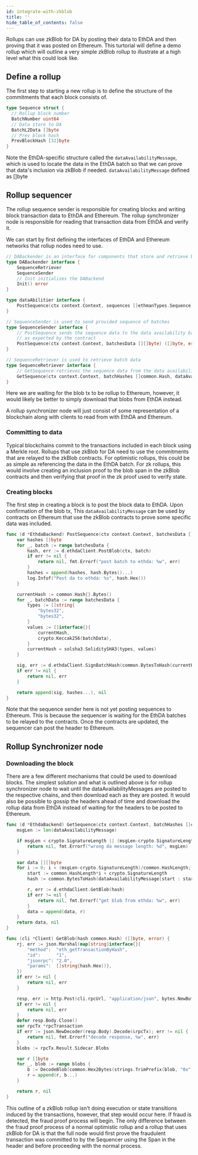 ```yaml
---
id: integrate-with-zkblob
title: ''
hide_table_of_contents: false
---
```


Rollups can use zkBlob for DA by posting their data to EthDA and then proving that it was posted on Ethereum. This turtorial will define a demo rollup which will outline a very simple zkBlob rollup to illustrate at a high level what this could look like.

## Define a rollup

The first step to starting a new rollup is to define the structure of the commitments that each block consists of.

```go
type Sequence struct {
  // Rollup block number
  BatchNumber uint64
  // Data store to DA 
  BatchL2Data []byte
  // Prev block hash
  PrevBlockHash [32]byte
}

```

Note the EthDA-specific structure called the `dataAvailabilityMessage`, which is used to locate the data in the EthDA batch so that we can prove that data's inclusion via zkBlob if needed. `dataAvailabilityMessage` defined as []byte


## Rollup sequencer

The rollup sequence sender is responsible for creating blocks and writing block transaction data to EthDA and Ethereum. The rollup synchronizer node is responsible for reading that transaction data from EthDA and verify it. 

We can start by first defining the interfaces of EthDA and Ethereum networks that rollup nodes need to use.

```go
// DABackender is an interface for components that store and retrieve batch data
type DABackender interface {
	SequenceRetriever
	SequenceSender
	// Init initializes the DABackend
	Init() error
}

type dataAbilitier interface {
	PostSequence(ctx context.Context, sequences []ethmanTypes.Sequence) ([]byte, error)
}

// SequenceSender is used to send provided sequence of batches
type SequenceSender interface {
	// PostSequence sends the sequence data to the data availability backend, and returns the dataAvailabilityMessage
	// as expected by the contract
	PostSequence(ctx context.Context, batchesData [][]byte) ([]byte, error)
}

// SequenceRetriever is used to retrieve batch data
type SequenceRetriever interface {
	// GetSequence retrieves the sequence data from the data availability backend
	GetSequence(ctx context.Context, batchHashes []common.Hash, dataAvailabilityMessage []byte) ([][]byte, error)
}
```

Here we are waiting for the blob tx to be rollup to Ethereum, however, it would likely be better to simply download that blobs from EthDA instead.

A rollup synchronizer node will just consist of some representation of a blockchain along with clients to read from with EthDA and Ethereum.


### Committing to data

Typical blockchains commit to the transactions included in each block using a Merkle root. Rollups that use zkBlob for DA need to use the commitments that are relayed to the zkBlob contracts. For optimistic rollups, this could be as simple as referencing the data in the EthDA batch. For zk rollups, this would involve creating an inclusion proof to the blob span in the zkBlob contracts and then verifying that proof in the zk proof used to verify state.

### Creating blocks

The first step in creating a block is to post the block data to EthDA. Upon confirmation of the blob tx, This `dataAvailabilityMessage` can be used by contracts on Ethereum that use the zkBlob contracts to prove some specific data was included.

```go
func (d *EthdaBackend) PostSequence(ctx context.Context, batchesData [][]byte) ([]byte, error) {
	var hashes []byte
	for _, batch := range batchesData {
		hash, err := d.ethdaClient.PostBlob(ctx, batch)
		if err != nil {
			return nil, fmt.Errorf("post batch to ethda: %w", err)
		}
		hashes = append(hashes, hash.Bytes()...)
		log.Infof("Post da to ethda: %s", hash.Hex())
	}

	currentHash := common.Hash{}.Bytes()
	for _, batchData := range batchesData {
		types := []string{
			"bytes32",
			"bytes32",
		}
		values := []interface{}{
			currentHash,
			crypto.Keccak256(batchData),
		}
		currentHash = solsha3.SoliditySHA3(types, values)
	}

	sig, err := d.ethdaClient.SignBatchHash(common.BytesToHash(currentHash))
	if err != nil {
		return nil, err
	}

	return append(sig, hashes...), nil
}
```

Note that the sequence sender here is not yet posting sequences to Ethereum. This is because the sequencer is waiting for the EthDA batches to be relayed to the contracts. Once the contracts are updated, the sequencer can post the header to Ethereum.

## Rollup Synchronizer node

### Downloading the block

There are a few different mechanisms that could be used to download blocks. The simplest solution and what is outlined above is for rollup synchronizer node to wait until the dataAvailabilityMessages are posted to the respective chains, and then download each as they are posted. It would also be possible to gossip the headers ahead of time and download the rollup data from EthDA instead of waiting for the headers to be posted to Ethereum.

```go
func (d *EthdaBackend) GetSequence(ctx context.Context, batchHashes []common.Hash, dataAvailabilityMessage []byte) ([][]byte, error) {
	msgLen := len(dataAvailabilityMessage)

	if msgLen < crypto.SignatureLength || (msgLen-crypto.SignatureLength)%common.HashLength != 0 {
		return nil, fmt.Errorf("wrong da message length: %d", msgLen)
	}

	var data [][]byte
	for i := 0; i < (msgLen-crypto.SignatureLength)/common.HashLength; i++ {
		start := common.HashLength*i + crypto.SignatureLength
		hash := common.BytesToHash(dataAvailabilityMessage[start : start+common.HashLength])

		r, err := d.ethdaClient.GetBlob(hash)
		if err != nil {
			return nil, fmt.Errorf("get blob from ethda: %w", err)
		}
		data = append(data, r)
	}
	return data, nil
}

func (cli *Client) GetBlob(hash common.Hash) ([]byte, error) {
	rj, err := json.Marshal(map[string]interface{}{
		"method":  "eth_getTransactionByHash",
		"id":      "1",
		"jsonrpc": "2.0",
		"params":  []string{hash.Hex()},
	})
	if err != nil {
		return nil, err
	}

	resp, err := http.Post(cli.rpcUrl, "application/json", bytes.NewBuffer(rj))
	if err != nil {
		return nil, err
	}
	defer resp.Body.Close()
	var rpcTx *rpcTransaction
	if err := json.NewDecoder(resp.Body).Decode(&rpcTx); err != nil {
		return nil, fmt.Errorf("decode response, %w", err)
	}
	blobs := rpcTx.Result.Sidecar.Blobs

	var r []byte
	for _, blob := range blobs {
		b := DecodeBlob(common.Hex2Bytes(strings.TrimPrefix(blob, "0x")))
		r = append(r, b...)
	}

	return r, nil
}
```

This outline of a zkBlob rollup isn't doing execution or state transitions induced by the transactions, however, that step would occur here. If fraud is detected, the fraud proof process will begin. The only difference between the fraud proof process of a normal optimistic rollup and a rollup that uses zkBlob for DA is that the full node would first prove the fraudulent transaction was committed to by the Sequencer using the Span in the header and before proceeding with the normal process.

